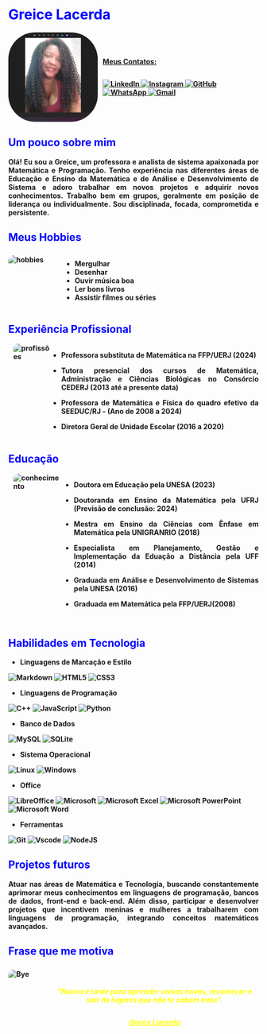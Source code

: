 <h1 style="color: blue;">Greice Lacerda</h1>

<div style="display: flex; align-items: center;">
  <img src="Foto 2.png" alt="Essa sou eu!" style="border-radius: 30%; width: 180px; height: 180px; object-fit: cover; margin-right: 10px;">
  <div style="display: flex; flex-direction: column; align-items: flex-start;">
    <span><b><u>Meus Contatos:</u></U></span><p></p>
    <a href="https://www.linkedin.com/in/greice-lacerda-87071228b" style="margin-top: 10px;">
      <img src="https://img.shields.io/badge/LinkedIn-0077B5?style=for-the-badge&logo=linkedin&logoColor=white" alt="LinkedIn">
    </a>
    <a href="https://www.instagram.com/GreiceLacerda/" style="margin-top: 10px;">
      <img src="https://img.shields.io/badge/-Instagram-@Khellytha?style=for-the-badge&logo=instagram&logoColor=white" alt="Instagram">
    </a>
    <a href="https://github.com/Greice-Lacerda/SITE-SIMPLES" style="margin-top: 10px;">
      <img src="https://img.shields.io/badge/GitHub-181717?style=for-the-badge&logo=github&logoColor=white" alt="GitHub">
    </a>
    <a href="https://wa.me/qr/RUWSQXFHZ5U4F1" style="margin-top: 10px;">
      <img src="https://img.shields.io/badge/WhatsApp-25D366?style=for-the-badge&logo=whatsapp&logoColor=white" alt="WhatsApp">
    </a>
    <a href="mailto:greicelacerda@gmail.com" style="margin-top: 10px;">
      <img src="https://img.shields.io/badge/Gmail-333333?style=for-the-badge&logo=gmail&logoColor=red" alt="Gmail">
    </a>
   </div>
</div>

<h2 style="color: blue;">Um pouco sobre mim</h2>
<div style="text-align: justify">
Olá! Eu sou a Greice, um professora e analista de sistema apaixonada por Matemática e Programação. Tenho experiência nas diferentes áreas de Educação e Ensino da Matemática e de Análise e Desenvolvimento de Sistema e adoro trabalhar em novos projetos e adquirir novos conhecimentos. Trabalho bem em grupos, geralmente em posição de liderança ou individualmente. Sou disciplinada, focada, comprometida e persistente.
</div>

<h2 style="color: blue;">Meus Hobbies</h2>
<div style="display: flex; align-items: center;">
  <img src="https://th.bing.com/th/id/OIP.SNRNaKQMVPuSefRs6JU1NgHaE1?rs=1&pid=ImgDetMain" alt="hobbies" style="border-radius: 10%; width: 100px; height: 100px; object-fit: cover; margin-right: 10px;">
  <div style="display: flex; flex-direction: column; align-items: flex-start;">
      <ul>
      <li>Mergulhar</li>
      <li>Desenhar</li>
      <li>Ouvir música boa</li>
      <li>Ler bons livros</li>
      <li>Assistir filmes ou séries</li>
      </ul>
  </div>
</div>


<h2 style="color: blue;">Experiência Profissional</h2>
<div style="display: flex; align-items: left;">
  <img src="https://i.pinimg.com/originals/7c/21/93/7c21936d03ff68439d48689a01f6c4e0.jpg" alt="profissões" style="border-radius: 10%; width: 100px; height: 100px; object-fit: cover; margin-left: 10px;">
    <div style="display: flex; flex-direction: column; align-items: flex-start;">
    <ul>
    <li align="justify">Professora substituta de Matemática na FFP/UERJ (2024)</li>
    <p>
    <li align="justify">Tutora presencial dos cursos de Matemática, Administração e Ciências Biológicas no Consórcio CEDERJ (2013 até a presente data)
    <p>
    <li align="justify">Professora de Matemática e Física do quadro efetivo da SEEDUC/RJ -  (Ano de 2008 a 2024)</li>
    <p>
    <li align="justify">Diretora Geral de Unidade Escolar (2016 a 2020)
    </li>
    </ul>
    </div>
</div>

<h2 style="color: blue;">Educação</h2>
<div style="display: flex; align-items: left;">
  <img src="https://i.pinimg.com/736x/7c/f4/ac/7cf4ac9a64cbc5f63860267e86fe6886.jpg" alt="conhecimento" style="border-radius: 10%; width: 100px; height: 100px; object-fit: cover; margin-left: 10px;">
    <div style="display: flex; flex-direction: column; align-items: flex-start;">
      <ul>
      <li align="justify">Doutora em Educação pela UNESA (2023)
    </li>
    <p>
    <li align="justify">Doutoranda em Ensino da Matemática pela UFRJ (Previsão de conclusão: 2024)
    </li>
    <p>
    <li align="justify">Mestra em Ensino da Ciências com Ênfase em Matemática pela UNIGRANRIO (2018)
    </li>
    </p>
    <li align="justify">Especialista em Planejamento, Gestão e Implementação da Eduação a Distância pela UFF (2014)
    </li>
    </p>
    <li align="justify">Graduada em Análise e Desenvolvimento de Sistemas pela UNESA (2016)
    </li>
    </p>
    <li align="justify">Graduada em Matemática pela FFP/UERJ(2008)
    </li>
    </p>
  </ul>
  </div>
</div>

<h2 style="color: blue;"> Habilidades em Tecnologia</h2>
<div style="text-align: justify">
<ul>
<li>Linguagens de Marcação e Estilo</li>
</div>

![Markdown](https://img.shields.io/badge/Markdown-000?style=for-the-badge&logo=markdown)  ![HTML5](https://img.shields.io/badge/HTML5-E34F26?style=for-the-badge&logo=html5&logoColor=white) ![CSS3](https://img.shields.io/badge/CSS3-1572B6?style=for-the-badge&logo=css3&logoColor=white)

<div style="text-align: justify">
<ul>
<li>Linguagens de Programação</li>
</div>

![C++](https://img.shields.io/badge/C%2B%2B-00599C?style=for-the-badge&logo=c%2B%2B&logoColor=white) ![JavaScript](https://img.shields.io/badge/JavaScript-F7DF1E?style=for-the-badge&logo=javascript&logoColor=black)  ![Python](https://img.shields.io/badge/python-3670A0?style=for-the-badge&logo=python&logoColor=ffdd54)
 
<div style="text-align: justify">
<ul>
<li>Banco de Dados</li>
</div>

![MySQL](https://img.shields.io/badge/MySQL-00000F?style=for-the-badge&logo=mysql&logoColor=white) ![SQLite](https://img.shields.io/badge/SQLite-000?style=for-the-badge&logo=sqlite&logoColor=07405E)

<div style="text-align: justify">
<ul>
<li>Sistema Operacional</li>
</div>

![Linux](https://img.shields.io/badge/Linux-000?style=for-the-badge&logo=linux&logoColor=FCC624) ![Windows](https://img.shields.io/badge/Windows-000?style=for-the-badge&logo=windows&logoColor=ffdd54)

<div style="text-align: justify">
<ul>
<li>Office</li>
</div>

![LibreOffice](https://img.shields.io/badge/LibreOffice-%2318A303?style=for-the-badge&logo=LibreOffice&logoColor=white) ![Microsoft](https://img.shields.io/badge/Microsoft-0078D4?style=for-the-badge&logo=microsoft&logoColor=white)
![Microsoft Excel](https://img.shields.io/badge/Microsoft_Excel-217346?style=for-the-badge&logo=microsoft-excel&logoColor=white) ![Microsoft PowerPoint](https://img.shields.io/badge/Microsoft_PowerPoint-B7472A?style=for-the-badge&logo=microsoft-powerpoint&logoColor=white)
![Microsoft Word](https://img.shields.io/badge/Microsoft_Word-2B579A?style=for-the-badge&logo=microsoft-word&logoColor=white)


<div style="text-align: justify">
<ul>
<li>Ferramentas</li>
</div>

![Git](https://img.shields.io/badge/GIT-E44C30?style=for-the-badge&logo=git&logoColor=white)  ![Vscode](https://img.shields.io/badge/Vscode-007ACC?style=for-the-badge&logo=visual-studio-code&logoColor=white) ![NodeJS](https://img.shields.io/badge/node.js-6DA55F?style=for-the-badge&logo=node.js&logoColor=white)

<h2 style="color: blue;"> Projetos futuros</h2>
<div style="text-align: justify">
Atuar nas áreas de Matemática e Tecnologia, buscando constantemente aprimorar meus conhecimentos em linguagens de programação, bancos de dados, front-end e back-end. Além disso, participar e desenvolver projetos que incentivem meninas e mulheres a trabalharem com linguagens de programação, integrando conceitos matemáticos avançados.
</div>

<h2 style="color: blue;"> Frase que me motiva</h2>
<div style="display: flex; align-items: center;">
  <img src="https://th.bing.com/th/id/OIP.lJ9MtrDj-y0CmEOpWMlKPQHaI6?w=170&h=205&c=7&r=0&o=5&pid=1.7" alt="Bye" style="border-radius: 10%; width: 120px; height: 120px; object-fit: cover; margin-right: 10px;">
    <div style="display: flex; flex-direction: column; align-items: flex-start; align-items: center;"><p>
      <p style="color: yellow;" align="center"><i>"Nunca é tarde para aprender coisas novas, recomeçar e sair de lugares que não te cabem mais". 
      <p style="color: yellow;" align="center"><i><u> Greice Lacerda</u></i></p>
    </div>
</div>